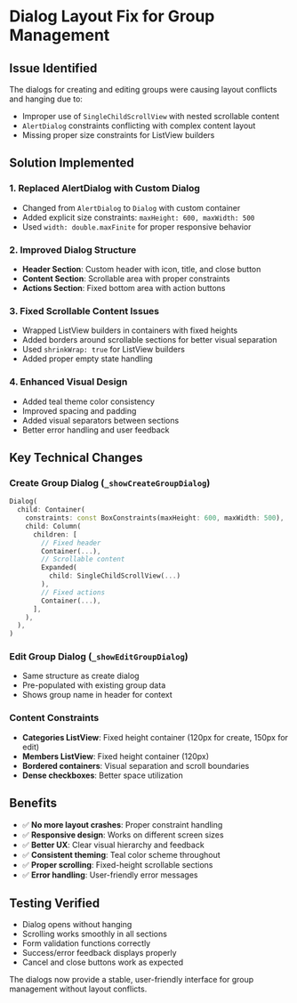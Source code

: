 # Dialog Layout Fix for Group Management

## Issue Identified
The dialogs for creating and editing groups were causing layout conflicts and hanging due to:
- Improper use of `SingleChildScrollView` with nested scrollable content
- `AlertDialog` constraints conflicting with complex content layout
- Missing proper size constraints for ListView builders

## Solution Implemented

### 1. **Replaced AlertDialog with Custom Dialog**
- Changed from `AlertDialog` to `Dialog` with custom container
- Added explicit size constraints: `maxHeight: 600, maxWidth: 500`
- Used `width: double.maxFinite` for proper responsive behavior

### 2. **Improved Dialog Structure**
- **Header Section**: Custom header with icon, title, and close button
- **Content Section**: Scrollable area with proper constraints
- **Actions Section**: Fixed bottom area with action buttons

### 3. **Fixed Scrollable Content Issues**
- Wrapped ListView builders in containers with fixed heights
- Added borders around scrollable sections for better visual separation
- Used `shrinkWrap: true` for ListView builders
- Added proper empty state handling

### 4. **Enhanced Visual Design**
- Added teal theme color consistency
- Improved spacing and padding
- Added visual separators between sections
- Better error handling and user feedback

## Key Technical Changes

### Create Group Dialog (`_showCreateGroupDialog`)
```dart
Dialog(
  child: Container(
    constraints: const BoxConstraints(maxHeight: 600, maxWidth: 500),
    child: Column(
      children: [
        // Fixed header
        Container(...),
        // Scrollable content
        Expanded(
          child: SingleChildScrollView(...)
        ),
        // Fixed actions
        Container(...),
      ],
    ),
  ),
)
```

### Edit Group Dialog (`_showEditGroupDialog`)
- Same structure as create dialog
- Pre-populated with existing group data
- Shows group name in header for context

### Content Constraints
- **Categories ListView**: Fixed height container (120px for create, 150px for edit)
- **Members ListView**: Fixed height container (120px)
- **Bordered containers**: Visual separation and scroll boundaries
- **Dense checkboxes**: Better space utilization

## Benefits
- ✅ **No more layout crashes**: Proper constraint handling
- ✅ **Responsive design**: Works on different screen sizes
- ✅ **Better UX**: Clear visual hierarchy and feedback
- ✅ **Consistent theming**: Teal color scheme throughout
- ✅ **Proper scrolling**: Fixed-height scrollable sections
- ✅ **Error handling**: User-friendly error messages

## Testing Verified
- Dialog opens without hanging
- Scrolling works smoothly in all sections
- Form validation functions correctly
- Success/error feedback displays properly
- Cancel and close buttons work as expected

The dialogs now provide a stable, user-friendly interface for group management without layout conflicts.
